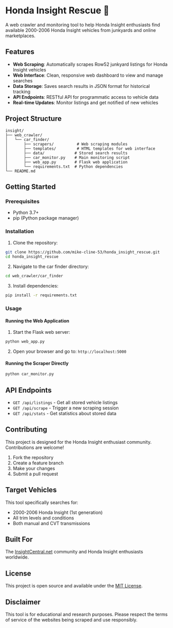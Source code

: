 # Honda Insight Rescue 🚗

A web crawler and monitoring tool to help Honda Insight enthusiasts find available 2000-2006 Honda Insight vehicles from junkyards and online marketplaces.

## Features

- **Web Scraping**: Automatically scrapes Row52 junkyard listings for Honda Insight vehicles
- **Web Interface**: Clean, responsive web dashboard to view and manage searches
- **Data Storage**: Saves search results in JSON format for historical tracking
- **API Endpoints**: RESTful API for programmatic access to vehicle data
- **Real-time Updates**: Monitor listings and get notified of new vehicles

## Project Structure

```
insight/
├── web_crawler/
│   └── car_finder/
│       ├── scrapers/          # Web scraping modules
│       ├── templates/         # HTML templates for web interface
│       ├── data/             # Stored search results
│       ├── car_monitor.py    # Main monitoring script
│       ├── web_app.py        # Flask web application
│       └── requirements.txt  # Python dependencies
└── README.md
```

## Getting Started

### Prerequisites

- Python 3.7+
- pip (Python package manager)

### Installation

1. Clone the repository:
```bash
git clone https://github.com/mike-cline-53/honda_insight_rescue.git
cd honda_insight_rescue
```

2. Navigate to the car finder directory:
```bash
cd web_crawler/car_finder
```

3. Install dependencies:
```bash
pip install -r requirements.txt
```

### Usage

#### Running the Web Application

1. Start the Flask web server:
```bash
python web_app.py
```

2. Open your browser and go to: `http://localhost:5000`

#### Running the Scraper Directly

```bash
python car_monitor.py
```

## API Endpoints

- `GET /api/listings` - Get all stored vehicle listings
- `GET /api/scrape` - Trigger a new scraping session
- `GET /api/stats` - Get statistics about stored data

## Contributing

This project is designed for the Honda Insight enthusiast community. Contributions are welcome!

1. Fork the repository
2. Create a feature branch
3. Make your changes
4. Submit a pull request

## Target Vehicles

This tool specifically searches for:
- 2000-2006 Honda Insight (1st generation)
- All trim levels and conditions
- Both manual and CVT transmissions

## Built For

The [InsightCentral.net](https://insightcentral.net) community and Honda Insight enthusiasts worldwide.

## License

This project is open source and available under the [MIT License](LICENSE).

## Disclaimer

This tool is for educational and research purposes. Please respect the terms of service of the websites being scraped and use responsibly. 